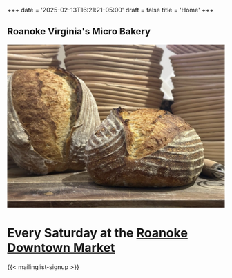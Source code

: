 +++
date = '2025-02-13T16:21:21-05:00'
draft = false
title = 'Home'
+++

## Roanoke Virginia's Micro Bakery
![Sourdough Batard](/images/sourdough.jpeg) 
# Every Saturday at the [Roanoke Downtown Market](https://www.downtownroanoke.org/explore/farmers-market) 
<!-- {{< winter-weather >}} -->
{{< mailinglist-signup >}}
